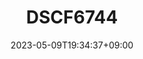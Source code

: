 ---
title: "DSCF6744"
date: 2023-05-09T19:34:37+09:00
tags: ["japan", "kyoto", "people", "urban_scenery"]
location: "伏見稲荷駅、京都 (Fushimi Inari Station, Kyōto)"
imageUrl: "https://files.yfxu.net/DSCF6744_334a92f6345cc54bebab32dbb36c510d.jpg"
width: 4310
height: 2870
---